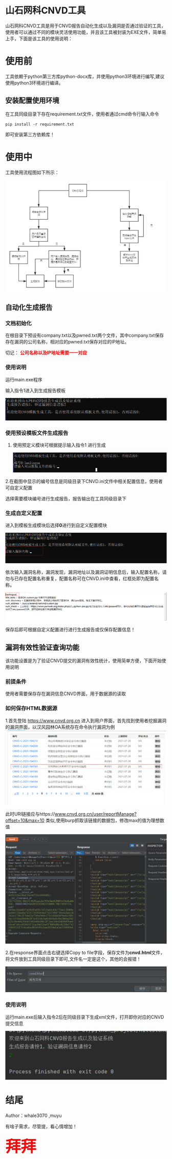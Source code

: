 # 山石网科CNVD工具

山石网科CNVD工具是用于CNVD报告自动化生成以及漏洞是否通过验证的工具，使用者可以通过不同的模块灵活使用功能，并且该工具被封装为EXE文件，简单易上手，下面是该工具的使用说明：

# 使用前

工具依赖于python第三方库python-docx库，并使用python3环境进行编写,建议使用python3环境进行编译。

## 安装配置使用环境

在工具同级目录下存在requirement.txt文件，使用者通过cmd命令行输入命令

```shell 
pip install -r requirement.txt
```

 即可安装第三方依赖库！

# 使用中

工具使用流程图如下所示：

![未命名文件 (1)](README/%E6%9C%AA%E5%91%BD%E5%90%8D%E6%96%87%E4%BB%B6%20(1).png)

## 自动化生成报告

### 文档初始化

在根目录下预设有company.txt以及pwned.txt两个文件，其中company.txt保存存在漏洞的公司名称，相对应的pwned.txt保存对应的IP地址。

切记：<font color="red"> **公司名称以及IP地址需要一一对应**</font> 

### 使用说明

运行main.exe程序

输入指令1进入到生成报告模板

![image-20210729094315726](README/image-20210729094315726.png)



### 使用预设模板文件生成报告

1. 使用预定义模块可根据提示输入指令1 进行生成

   ![image-20210729094430014](README/image-20210729094430014.png)

2.在截图中显示的编号信息是同级目录下CNVD.ini文件中相关配置信息，使用者可自定义配置

选择需要模块编号进行生成报告，报告输出在工具同级目录下

### 生成自定义配置

进入到模板生成模块后选择**0**进行到自定义配置模块

![image-20210729100537279](README/image-20210729100537279.png)

依次输入漏洞名称，漏洞发现，漏洞地址以及漏洞证明信息后，输入配置名称，请勿与已存在配置名称重复，配置名称可在CNVD.ini中查看，红框处即为配置名称。

![image-20210729100747419](README/image-20210729100747419.png)

保存后即可根据自定义配置进行进行生成报告或仅保存配置信息！

## 漏洞有效性验证查询功能

该功能设置是为了验证CNVD提交的漏洞有效性统计，使用简单方便，下面开始使用说明

### 前提条件

使用者需要保存存在漏洞信息CNVD界面，用于数据源的读取

### 如何保存HTML数据源

1.首先登陆 https://www.cnvd.org.cn 进入到用户界面，首先找到使用者挖掘漏洞的漏洞界面，以汉风园林OA系统存在命令执行漏洞为例							 		![image-20210729102810115](README/image-20210729102810115.png)					

此时URl链接应与https://www.cnvd.org.cn/user/reportManage?offset=10&max=10  类似,使用burp抓取该链接的数据包，修改max的值为理想数值

![image-20210729103200725](README/image-20210729103200725.png)

2.在response界面点击右键选择Copy to file字段，保存文件为**cnvd.html**文件，将文件放到工具同级目录下即可,文件名一定是这个，其他的会报错！

![image-20210729103755518](README/image-20210729103755518.png)

### 使用说明

运行main.exe后输入指令2后在同级目录下生成xml文件，打开即你对应的CNVD提交信息

![image-20210729113917471](README/image-20210729113917471.png)



# 结尾

Author：whale3070 ,muyu





有啥子需求，尽管提，看心情增加！ 





<font size="60" color="red">**拜拜**</font>

